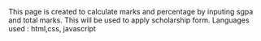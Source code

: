 This page is created to calculate marks and percentage by inputing sgpa and total marks.
This will be used to apply scholarship form.
Languages used : html,css, javascript
